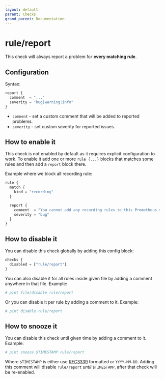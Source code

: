 ```yaml
---
layout: default
parent: Checks
grand_parent: Documentation
---
```


# rule/report

This check will always report a problem for **every matching rule**.

## Configuration

Syntax:

```js
report {
  comment  = "..."
  severity = "bug|warning|info"
}
```

- `comment` - set a custom comment that will be added to reported problems.
- `severity` - set custom severity for reported issues.

## How to enable it

This check is not enabled by default as it requires explicit configuration
to work.
To enable it add one or more `rule {...}` blocks that matches some rules and
then add a `report` block there.

Example where we block all recording rule:

```js
rule {
  match {
    kind = "recording"
  }

  report {
    comment  = "You cannot add any recording rules to this Prometheus server."
    severity = "bug"
  }
}
```

## How to disable it

You can disable this check globally by adding this config block:

```js
checks {
  disabled = ["rule/report"]
}
```

You can also disable it for all rules inside given file by adding
a comment anywhere in that file. Example:

```yaml
# pint file/disable rule/report
```

Or you can disable it per rule by adding a comment to it. Example:

```yaml
# pint disable rule/report
```

## How to snooze it

You can disable this check until given time by adding a comment to it. Example:

```yaml
# pint snooze $TIMESTAMP rule/report
```

Where `$TIMESTAMP` is either use [RFC3339](https://www.rfc-editor.org/rfc/rfc3339)
formatted or `YYYY-MM-DD`.
Adding this comment will disable `rule/report` _until_ `$TIMESTAMP`, after that
check will be re-enabled.
